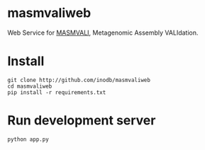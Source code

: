 masmvaliweb
===========
Web Service for [MASMVALI](https://github.com/inodb/masmvali), Metagenomic
Assembly VALIdation.

Install
============
```
git clone http://github.com/inodb/masmvaliweb
cd masmvaliweb
pip install -r requirements.txt
```

Run development server
======================
```
python app.py
```
